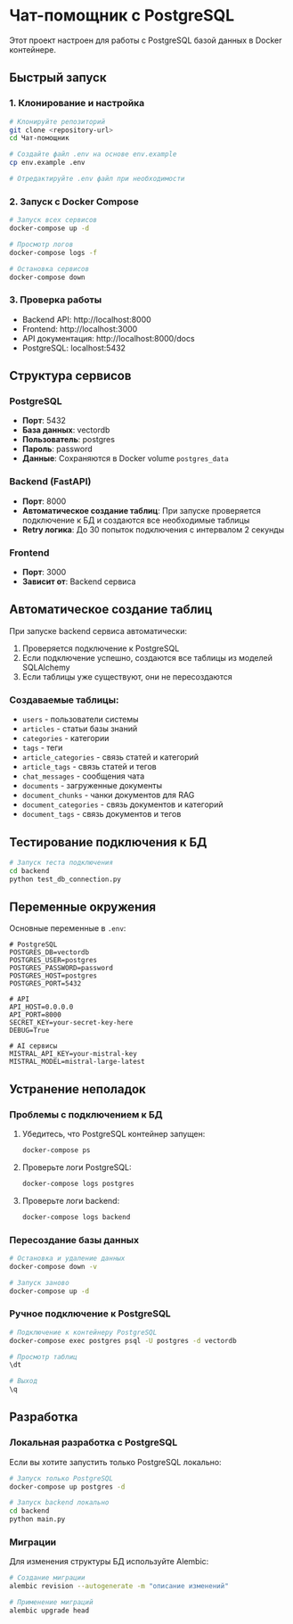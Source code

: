 # Чат-помощник с PostgreSQL

Этот проект настроен для работы с PostgreSQL базой данных в Docker контейнере.

## Быстрый запуск

### 1. Клонирование и настройка

```bash
# Клонируйте репозиторий
git clone <repository-url>
cd Чат-помощник

# Создайте файл .env на основе env.example
cp env.example .env

# Отредактируйте .env файл при необходимости
```

### 2. Запуск с Docker Compose

```bash
# Запуск всех сервисов
docker-compose up -d

# Просмотр логов
docker-compose logs -f

# Остановка сервисов
docker-compose down
```

### 3. Проверка работы

- Backend API: http://localhost:8000
- Frontend: http://localhost:3000
- API документация: http://localhost:8000/docs
- PostgreSQL: localhost:5432

## Структура сервисов

### PostgreSQL
- **Порт**: 5432
- **База данных**: vectordb
- **Пользователь**: postgres
- **Пароль**: password
- **Данные**: Сохраняются в Docker volume `postgres_data`

### Backend (FastAPI)
- **Порт**: 8000
- **Автоматическое создание таблиц**: При запуске проверяется подключение к БД и создаются все необходимые таблицы
- **Retry логика**: До 30 попыток подключения с интервалом 2 секунды

### Frontend
- **Порт**: 3000
- **Зависит от**: Backend сервиса

## Автоматическое создание таблиц

При запуске backend сервиса автоматически:

1. Проверяется подключение к PostgreSQL
2. Если подключение успешно, создаются все таблицы из моделей SQLAlchemy
3. Если таблицы уже существуют, они не пересоздаются

### Создаваемые таблицы:
- `users` - пользователи системы
- `articles` - статьи базы знаний
- `categories` - категории
- `tags` - теги
- `article_categories` - связь статей и категорий
- `article_tags` - связь статей и тегов
- `chat_messages` - сообщения чата
- `documents` - загруженные документы
- `document_chunks` - чанки документов для RAG
- `document_categories` - связь документов и категорий
- `document_tags` - связь документов и тегов

## Тестирование подключения к БД

```bash
# Запуск теста подключения
cd backend
python test_db_connection.py
```

## Переменные окружения

Основные переменные в `.env`:

```env
# PostgreSQL
POSTGRES_DB=vectordb
POSTGRES_USER=postgres
POSTGRES_PASSWORD=password
POSTGRES_HOST=postgres
POSTGRES_PORT=5432

# API
API_HOST=0.0.0.0
API_PORT=8000
SECRET_KEY=your-secret-key-here
DEBUG=True

# AI сервисы
MISTRAL_API_KEY=your-mistral-key
MISTRAL_MODEL=mistral-large-latest
```

## Устранение неполадок

### Проблемы с подключением к БД

1. Убедитесь, что PostgreSQL контейнер запущен:
   ```bash
   docker-compose ps
   ```

2. Проверьте логи PostgreSQL:
   ```bash
   docker-compose logs postgres
   ```

3. Проверьте логи backend:
   ```bash
   docker-compose logs backend
   ```

### Пересоздание базы данных

```bash
# Остановка и удаление данных
docker-compose down -v

# Запуск заново
docker-compose up -d
```

### Ручное подключение к PostgreSQL

```bash
# Подключение к контейнеру PostgreSQL
docker-compose exec postgres psql -U postgres -d vectordb

# Просмотр таблиц
\dt

# Выход
\q
```

## Разработка

### Локальная разработка с PostgreSQL

Если вы хотите запустить только PostgreSQL локально:

```bash
# Запуск только PostgreSQL
docker-compose up postgres -d

# Запуск backend локально
cd backend
python main.py
```

### Миграции

Для изменения структуры БД используйте Alembic:

```bash
# Создание миграции
alembic revision --autogenerate -m "описание изменений"

# Применение миграций
alembic upgrade head
```

